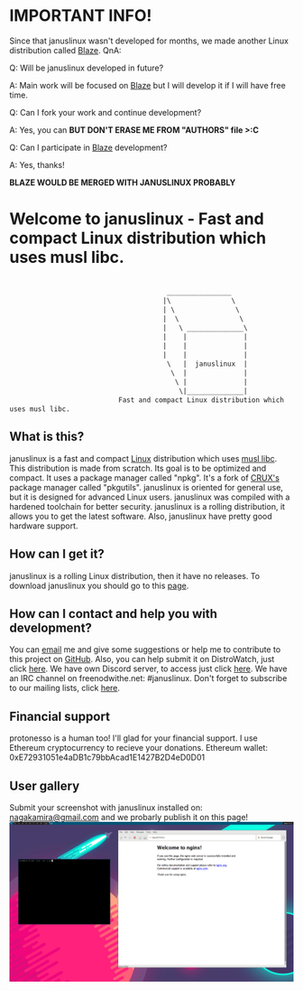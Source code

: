 # IMPORTANT INFO!
Since that januslinux wasn't developed for months, we made another Linux distribution called [Blaze](https://github.com/projectblaze/distribution).
QnA:

Q: Will be januslinux developed in future?

A: Main work will be focused on [Blaze](https://github.com/projectblaze/distribution) but I will develop it if I will have free time.

Q: Can I fork your work and continue development?

A: Yes, you can **BUT DON'T ERASE ME FROM "AUTHORS" file >:C**

Q: Can I participate in [Blaze](https://github.com/projectblaze/distribution) development?

A: Yes, thanks!

**BLAZE WOULD BE MERGED WITH JANUSLINUX PROBABLY**


# Welcome to januslinux - Fast and compact Linux distribution which uses musl libc.
```

                                       ________________
                                      |\               \
                                      | \               \
                                      |  \               \
                                      |   \ ______________\
                                      |    |              |
                                      |    |              |
                                      |    |              |
                                       \   |  januslinux  |
                                        \  |              |
                                         \ |              |
                                          \|______________|
                           Fast and compact Linux distribution which uses musl libc.
```


## What is this?
januslinux is a fast and compact [Linux](https://www.kernel.org/) distribution which uses [musl libc](http://www.musl-libc.org/). This distribution is made from scratch. Its goal is to be optimized and compact. It uses a package manager called "npkg". It's a fork of [CRUX's](https://crux.nu/) package manager called "pkgutils". januslinux is oriented for general use, but it is designed for advanced Linux users. januslinux was compiled with a hardened toolchain for better security. januslinux is a rolling distribution, it allows you to get the latest software. Also, januslinux have pretty good hardware support.


## How can I get it?
januslinux is a rolling Linux distribution, then it have no releases. To download januslinux you should go to this [page](https://github.com/JanusLinux/janus/releases).


## How can I contact and help you with development?

You can [email](mailto:nagakamira@gmail.com) me and give some suggestions or help me to contribute to this project on [GitHub](https://github.com/JanusLinux/janus). Also, you can help submit it on DistroWatch, just click [here](http://distrowatch.org/dwres.php?waitingdistro=444&resource=links#new). We have own Discord server, to access just click [here](https://discord.gg/a329dDz). We have an IRC channel on freenodwithe.net: #januslinux. Don't forget to subscribe to our mailing lists, click [here](https://www.freelists.org/list/januslinux).

## Financial support
protonesso is a human too! I'll glad for your financial support. I use Ethereum cryptocurrency to recieve your donations.
Ethereum wallet: 0xE72931051e4aDB1c79bbAcad1E1427B2D4eD0D01

## User gallery
Submit your screenshot with januslinux installed on: nagakamira@gmail.com and we probarly publish it on this page!
![screenshot from protonesso](/doc/protonesso.png)
